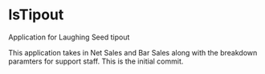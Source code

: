 # lsTipout
Application for Laughing Seed tipout

This application takes in Net Sales and Bar Sales along with the breakdown paramters for support staff. This is the initial commit. 
